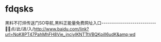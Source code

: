 # fdqsks
黑料不打烊传送门SO导航,黑料正能量免费网址入口----------------------------🥽🥽点/此/进/入/http://www.baidu.com/link?url=NoK8PT47PahMhFH8Vie_jnciyIKNTTtVBQKpill6udK&amp;wd
